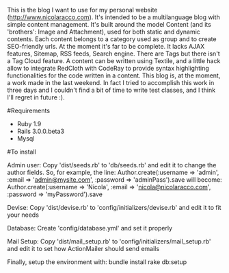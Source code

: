 This is the blog I want to use for my personal website (http://www.nicolaracco.com). It's intended to be a multilanguage blog with simple content management.
It's built around the model Content (and its 'brothers': Image and Attachment), used for both static and dynamic contents. Each content belongs to a category used as group and to create SEO-friendly urls.
At the moment it's far to be complete. It lacks AJAX features, Sitemap, RSS feeds, Search engine. There are Tags but there isn't a Tag Cloud feature. A content can be written using Textile, and a little hack allow to integrate RedCloth with CodeRay to provide syntax highlighting functionalities for the code written in a content.
This blog is, at the moment, a work made in the last weekend. In fact I tried to accomplish this work in three days and I couldn't find a bit of time to write test classes, and I think I'll regret in future :).

#Requirements
- Ruby 1.9
- Rails 3.0.0.beta3
- Mysql

#To install

Admin user:
Copy 'dist/seeds.rb' to 'db/seeds.rb' and edit it to change the author fields. So, for example, the line:
        Author.create(:username => 'admin', :email => 'admin@mysite.com', :password => 'adminPass').save
will become:
        Author.create(:username => 'Nicola', :email => 'nicola@nicolaracco.com', :password => 'myPassword').save

Devise: Copy 'dist/devise.rb' to 'config/initializers/devise.rb' and edit it to fit your needs

Database: Create 'config/database.yml' and set it properly

Mail Setup: Copy 'dist/mail_setup.rb' to 'config/initializers/mail_setup.rb' and edit it to set how ActionMailer should send emails

Finally, setup the environment with:
        bundle install
        rake db:setup
